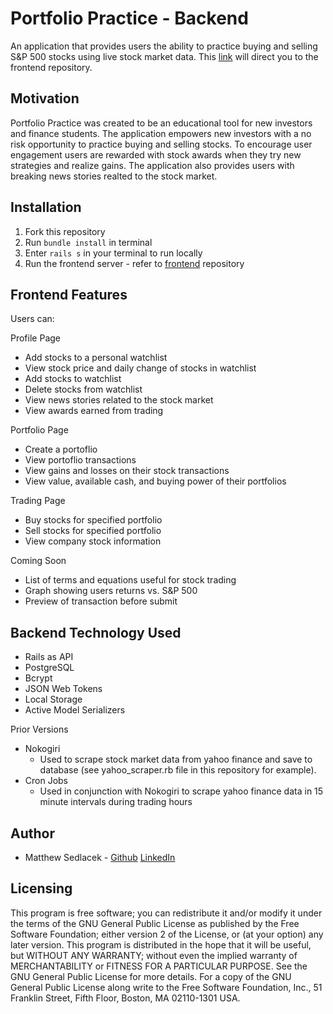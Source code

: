 # Portfolio Practice - Backend

An application that provides users the ability to practice buying and selling S&P 500 stocks using live stock market data. This [link](https://github.com/matthewsedlacek/portfolio-practice-frontend) will direct you to the frontend repository.

## Motivation

Portfolio Practice was created to be an educational tool for new investors and finance students. The application empowers new investors with a no risk opportunity to practice buying and selling stocks. To encourage user engagement users are rewarded with stock awards when they try new strategies and realize gains. The application also provides users with breaking news stories realted to the stock market.

## Installation

1. Fork this repository
2. Run `bundle install` in terminal
3. Enter `rails s` in your terminal to run locally
4. Run the frontend server - refer to [frontend](https://github.com/matthewsedlacek/portfolio-practice-frontend) repository

## Frontend Features

Users can:

Profile Page

- Add stocks to a personal watchlist
- View stock price and daily change of stocks in watchlist
- Add stocks to watchlist
- Delete stocks from watchlist
- View news stories related to the stock market
- View awards earned from trading

Portfolio Page

- Create a portoflio
- View portoflio transactions
- View gains and losses on their stock transactions
- View value, available cash, and buying power of their portfolios

Trading Page

- Buy stocks for specified portfolio
- Sell stocks for specified portfolio
- View company stock information

Coming Soon

- List of terms and equations useful for stock trading
- Graph showing users returns vs. S&P 500
- Preview of transaction before submit

## Backend Technology Used

- Rails as API
- PostgreSQL
- Bcrypt
- JSON Web Tokens
- Local Storage
- Active Model Serializers

Prior Versions

- Nokogiri
  - Used to scrape stock market data from yahoo finance and save to database (see yahoo_scraper.rb file in this repository for example).
- Cron Jobs
  - Used in conjunction with Nokogiri to scrape yahoo finance data in 15 minute intervals during trading hours

## Author

- Matthew Sedlacek - [Github](https://github.com/matthewsedlacek) [LinkedIn](https://www.linkedin.com/in/matthew-sedlacek/)

## Licensing

This program is free software; you can redistribute it and/or modify it under the terms of the GNU General Public License as published by the Free Software Foundation; either version 2 of the License, or (at your option) any later version.
This program is distributed in the hope that it will be useful, but WITHOUT ANY WARRANTY; without even the implied warranty of MERCHANTABILITY or FITNESS FOR A PARTICULAR PURPOSE. See the GNU General Public License for more details.
For a copy of the GNU General Public License along write to the Free Software Foundation, Inc., 51 Franklin Street, Fifth Floor, Boston, MA 02110-1301 USA.
